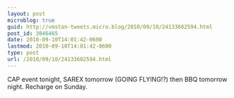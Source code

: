 ```yaml
---
layout: post
microblog: true
guid: http://vmstan-tweets.micro.blog/2010/09/10/24133602594.html
post_id: 3046465
date: 2010-09-10T14:01:42-0600
lastmod: 2010-09-10T14:01:42-0600
type: post
url: /2010/09/10/24133602594.html
---
```

CAP event tonight, SAREX tomorrow (GOING FLYING!?) then BBQ tomorrow night. Recharge on Sunday.
